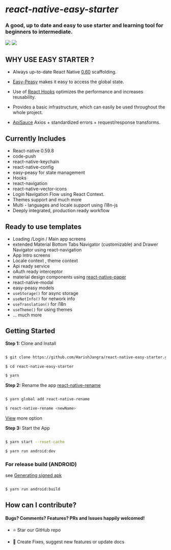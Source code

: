 # **_react-native-easy-starter_**

### A good, up to date and easy to use starter and learning tool for beginners to intermediate.

![](https://img.shields.io/github/stars/HarishJangra/react-native-easy-starter.svg) ![](https://img.shields.io/github/issues/HarishJangra/react-native-easy-starter.svg?style=flat-square)

## WHY USE EASY STARTER ?

-   Always up-to-date React Native [0.60](https://facebook.github.io/react-native/versions) scaffolding.

*   [Easy-Peasy](https://github.com/ctrlplusb/easy-peasy) makes it easy to access the global state.

-   Use of [React Hooks](https://reactjs.org/docs/hooks-intro.html) optimizes the performance and increases reusability.

*   Provides a basic infrastructure, which can easily be used throughout the whole project.

-   [ApiSauce](https://github.com/infinitered/apisauce) Axios + standardized errors + request/response transforms.

## Currently Includes

-   React-native 0.59.8
-   code-push
-   react-native-keychain
-   react-native-config
-   easy-peasy for state management
-   Hooks
-   react-navigation
-   react-native-vector-icons
-   Login Navigation Flow using React Context.
-   Themes support and much more
-   Multi - languages and locale support using i18n-js
-   Deeply integrated, production ready workflow

## Ready to use templates

-   Loading /Login / Main app screens
-   extended Material Bottom Tabs Navigator (customizable) and Drawer Navigator using react-navigation
-   App Intro screens
-   Locale context , theme context
-   Api ready service
-   oAuth ready interceptor
-   material design components using [react-native-paper](https://github.com/callstack/react-native-paper)
-   react-native-modal
-   easy-peasy models
-   `useStorage()` for async storage
-   `useNetInfo()` for network info
-   `useTranslation()` for i18n
-   `useTheme()` for using themes
-   ... much more

## Getting Started

**Step 1:** Clone and Install

```sh

$ git clone https://github.com/HarishJangra/react-native-easy-starter.git

$ cd react-native-easy-starter

$ yarn

```

**Step 2:** Rename the app [react-native-rename](https://github.com/junedomingo/react-native-rename#installation)

```sh

$ yarn global add react-native-rename

$ react-native-rename <newName>

```

[View](https://github.com/junedomingo/react-native-rename#installation) more option

**Step 3:** Start the App

```sh

$ yarn start --reset-cache

$ yarn run android:dev

```

### For release build (ANDROID)

see [Generating signed apk](https://facebook.github.io/react-native/docs/signed-apk-android)

```sh

$ yarn run android:build

```

## How can I contribute?

#### Bugs? Comments? Features? PRs and Issues happily welcomed!

-   :star: Star our GitHub repo

*   :wrench: Create Fixes, suggest new features or update docs

##
